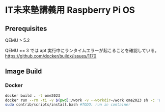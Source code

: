 # IT未来塾講義用 Raspberry Pi OS
## Prerequisites
QEMU > 5.2

QEMU == 3 では apt 実行中にランタイムエラーが起こることを確認している。 https://github.com/docker/buildx/issues/1170

## Image Build
### Docker

```bash 
docker build . -t ome2023
docker run --rm -ti -v $(pwd):/work -v --workdir=/work ome2023 sh -c 'aclocal -I m4 && automake -a -c && autoconf && ./configure --build=x86_64-linux-gnu --host=aarch64-linux-gnu --prefix=/usr/local && make -j6'
sudo contrib/scripts/install.bash #TODO: run in container
```
